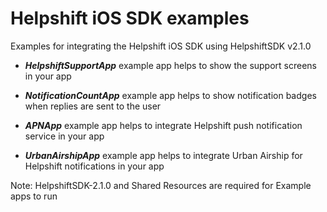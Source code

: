 Helpshift iOS SDK examples
=========================

Examples for integrating the Helpshift iOS SDK using HelpshiftSDK v2.1.0

* ***HelpshiftSupportApp*** example app helps to show the support screens in your app

* ***NotificationCountApp*** example app helps to show notification badges when replies are sent to the user  

* ***APNApp*** example app helps to integrate Helpshift push notification service in your app

* ***UrbanAirshipApp*** example app helps to integrate Urban Airship for Helpshift notifications in your app


Note: HelpshiftSDK-2.1.0 and Shared Resources are required for Example apps to run

